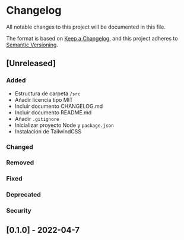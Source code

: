 # Changelog
All notable changes to this project will be documented in this file.

The format is based on [Keep a Changelog](https://keepachangelog.com/en/1.0.0/),
and this project adheres to [Semantic Versioning](https://semver.org/spec/v2.0.0.html).

## [Unreleased]
### Added
- Estructura de carpeta `/src`
- Añadir licencia tipo MIT
- Incluir documento CHANGELOG.md
- Incluir documento README.md
- Añadir `.gitignore`
- Inicializar proyecto Node y `package.json`
- Instalación de TailwindCSS
### Changed
### Removed
### Fixed
### Deprecated
### Security

## [0.1.0] - 2022-04-7







